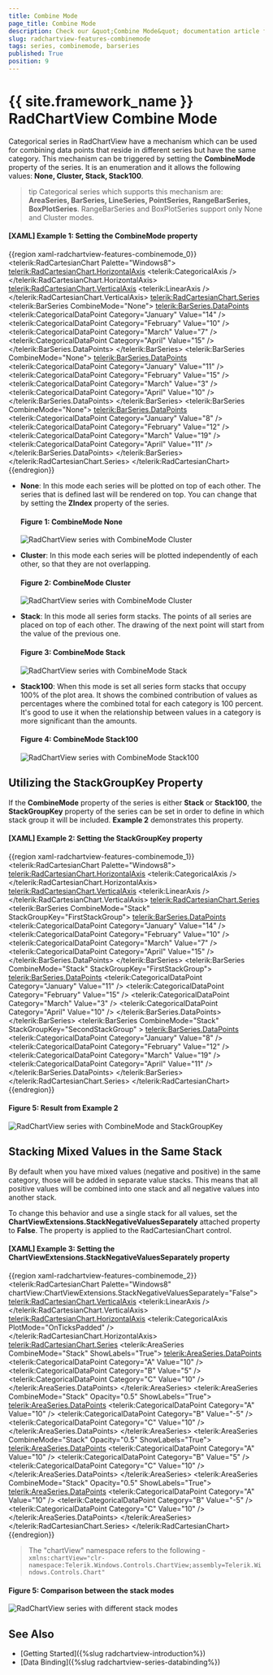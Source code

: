 ```yaml
---
title: Combine Mode
page_title: Combine Mode
description: Check our &quot;Combine Mode&quot; documentation article for the RadChartView {{ site.framework_name }} control.
slug: radchartview-features-combinemode
tags: series, combinemode, barseries
published: True
position: 9
---
```


# {{ site.framework_name }} RadChartView Combine Mode

Categorical series in RadChartView have a mechanism which can be used for combining data points that reside in different series but have the same category. This mechanism can be triggered by setting the __CombineMode__ property of the series. It is an enumeration and it allows the following values: __None, Cluster, Stack, Stack100__.

>tip Categorical series which supports this mechanism are: __AreaSeries, BarSeries, LineSeries, PointSeries, RangeBarSeries, BoxPlotSeries__. RangeBarSeries and BoxPlotSeries support only None and Cluster modes.

#### __[XAML] Example 1: Setting the CombineMode property__
{{region xaml-radchartview-features-combinemode_0}}
	<telerik:RadCartesianChart Palette="Windows8">
		<telerik:RadCartesianChart.HorizontalAxis>
			<telerik:CategoricalAxis />
		</telerik:RadCartesianChart.HorizontalAxis>
		<telerik:RadCartesianChart.VerticalAxis>
			<telerik:LinearAxis />
		</telerik:RadCartesianChart.VerticalAxis>
		<telerik:RadCartesianChart.Series>
			<telerik:BarSeries CombineMode="None">
				<telerik:BarSeries.DataPoints>
					<telerik:CategoricalDataPoint Category="January" Value="14" />
					<telerik:CategoricalDataPoint Category="February" Value="10" />
					<telerik:CategoricalDataPoint Category="March" Value="7" />
					<telerik:CategoricalDataPoint Category="April" Value="15" />
				</telerik:BarSeries.DataPoints>
			</telerik:BarSeries>
			<telerik:BarSeries CombineMode="None">
				<telerik:BarSeries.DataPoints>
					<telerik:CategoricalDataPoint Category="January" Value="11" />
					<telerik:CategoricalDataPoint Category="February" Value="15" />
					<telerik:CategoricalDataPoint Category="March" Value="3" />
					<telerik:CategoricalDataPoint Category="April" Value="10" />
				</telerik:BarSeries.DataPoints>
			</telerik:BarSeries>
			<telerik:BarSeries CombineMode="None">
				<telerik:BarSeries.DataPoints>
					<telerik:CategoricalDataPoint Category="January" Value="8" />
					<telerik:CategoricalDataPoint Category="February" Value="12" />
					<telerik:CategoricalDataPoint Category="March" Value="19" />
					<telerik:CategoricalDataPoint Category="April" Value="11" />
				</telerik:BarSeries.DataPoints>
			</telerik:BarSeries>
		</telerik:RadCartesianChart.Series>
	</telerik:RadCartesianChart>
{{endregion}}

<!-- -->

 * __None__: In this mode each series will be plotted on top of each other. The series that is defined last will be rendered on top. You can change that by setting the **ZIndex** property of the series.

	#### __Figure 1: CombineMode None__  	 
	![RadChartView series with CombineMode Cluster](images/radchartview-features-combinemode-none.PNG)

 * __Cluster__: In this mode each series will be plotted independently of each other, so that they are not overlapping.

	#### __Figure 2: CombineMode Cluster__  
	![RadChartView series with CombineMode Cluster](images/radchartview-features-combinemode-cluster.PNG)
	
 * __Stack__: In this mode all series form stacks. The points of all series are placed on top of each other. The drawing of the next point will start from the value of the previous one. 

	#### __Figure 3: CombineMode Stack__  
	![RadChartView series with CombineMode Stack](images/radchartview-features-combinemode-stack.png)
	
 * __Stack100__: When this mode is set all series form stacks that occupy 100% of the plot area. It shows the combined contribution of values as percentages where the combined total for each category is 100 percent. It's good to use it when the relationship between values in a category is more significant than the amounts.

	#### __Figure 4: CombineMode Stack100__  
	![RadChartView series with CombineMode Stack100](images/radchartview-features-combinemode-stack100.png)

## Utilizing the StackGroupKey Property

If the **CombineMode** property of the series is either **Stack** or **Stack100**, the **StackGroupKey** property of the series can be set in order to define in which stack group it will be included. **Example 2** demonstrates this property.

#### __[XAML] Example 2: Setting the StackGroupKey property__
{{region xaml-radchartview-features-combinemode_1}}
	 <telerik:RadCartesianChart Palette="Windows8">
		<telerik:RadCartesianChart.HorizontalAxis>
			<telerik:CategoricalAxis />
		</telerik:RadCartesianChart.HorizontalAxis>
		<telerik:RadCartesianChart.VerticalAxis>
			<telerik:LinearAxis />
		</telerik:RadCartesianChart.VerticalAxis>
		<telerik:RadCartesianChart.Series>
			<telerik:BarSeries CombineMode="Stack"  StackGroupKey="FirstStackGroup">
				<telerik:BarSeries.DataPoints>
					<telerik:CategoricalDataPoint Category="January" Value="14" />
					<telerik:CategoricalDataPoint Category="February" Value="10" />
					<telerik:CategoricalDataPoint Category="March" Value="7" />
					<telerik:CategoricalDataPoint Category="April" Value="15" />
				</telerik:BarSeries.DataPoints>
			</telerik:BarSeries>
			<telerik:BarSeries CombineMode="Stack" StackGroupKey="FirstStackGroup">
				<telerik:BarSeries.DataPoints>
					<telerik:CategoricalDataPoint Category="January" Value="11" />
					<telerik:CategoricalDataPoint Category="February" Value="15" />
					<telerik:CategoricalDataPoint Category="March" Value="3" />
					<telerik:CategoricalDataPoint Category="April" Value="10" />
				</telerik:BarSeries.DataPoints>
			</telerik:BarSeries>
			<telerik:BarSeries CombineMode="Stack" StackGroupKey="SecondStackGroup" >
				<telerik:BarSeries.DataPoints>
					<telerik:CategoricalDataPoint Category="January" Value="8" />
					<telerik:CategoricalDataPoint Category="February" Value="12" />
					<telerik:CategoricalDataPoint Category="March" Value="19" />
					<telerik:CategoricalDataPoint Category="April" Value="11" />
				</telerik:BarSeries.DataPoints>
			</telerik:BarSeries>
		</telerik:RadCartesianChart.Series>
	</telerik:RadCartesianChart>
{{endregion}}

#### __Figure 5: Result from Example 2__
![RadChartView series with CombineMode and StackGroupKey](images/radchartview-combinemode-stackgroupkey.png)

## Stacking Mixed Values in the Same Stack

By default when you have mixed values (negative and positive) in the same category, those will be added in separate value stacks. This means that all positive values will be combined into one stack and all negative values into another stack.

To change this behavior and use a single stack for all values, set the __ChartViewExtensions.StackNegativeValuesSeparately__ attached property to __False__. The property is applied to the RadCartesianChart control.

#### __[XAML] Example 3: Setting the ChartViewExtensions.StackNegativeValuesSeparately property__
{{region xaml-radchartview-features-combinemode_2}}
	<telerik:RadCartesianChart Palette="Windows8" chartView:ChartViewExtensions.StackNegativeValuesSeparately="False">
		<telerik:RadCartesianChart.VerticalAxis>
			<telerik:LinearAxis />
		</telerik:RadCartesianChart.VerticalAxis>
		<telerik:RadCartesianChart.HorizontalAxis>
			<telerik:CategoricalAxis PlotMode="OnTicksPadded" />
		</telerik:RadCartesianChart.HorizontalAxis>
		<telerik:RadCartesianChart.Series>
			<telerik:AreaSeries CombineMode="Stack" ShowLabels="True">
				<telerik:AreaSeries.DataPoints>
					<telerik:CategoricalDataPoint Category="A" Value="10" />
					<telerik:CategoricalDataPoint Category="B" Value="5" />
					<telerik:CategoricalDataPoint Category="C" Value="10" />
				</telerik:AreaSeries.DataPoints>
			</telerik:AreaSeries>
			<telerik:AreaSeries CombineMode="Stack" Opacity="0.5" ShowLabels="True">
				<telerik:AreaSeries.DataPoints>
					<telerik:CategoricalDataPoint Category="A" Value="10" />
					<telerik:CategoricalDataPoint Category="B" Value="-5" />
					<telerik:CategoricalDataPoint Category="C" Value="10" />
				</telerik:AreaSeries.DataPoints>
			</telerik:AreaSeries>
			<telerik:AreaSeries CombineMode="Stack" Opacity="0.5" ShowLabels="True">
				<telerik:AreaSeries.DataPoints>
					<telerik:CategoricalDataPoint Category="A" Value="10" />
					<telerik:CategoricalDataPoint Category="B" Value="5" />
					<telerik:CategoricalDataPoint Category="C" Value="10" />
				</telerik:AreaSeries.DataPoints>
			</telerik:AreaSeries>
			<telerik:AreaSeries CombineMode="Stack" Opacity="0.5" ShowLabels="True">
				<telerik:AreaSeries.DataPoints>
					<telerik:CategoricalDataPoint Category="A" Value="10" />
					<telerik:CategoricalDataPoint Category="B" Value="-5" />
					<telerik:CategoricalDataPoint Category="C" Value="10" />
				</telerik:AreaSeries.DataPoints>
			</telerik:AreaSeries>
		</telerik:RadCartesianChart.Series>
	</telerik:RadCartesianChart>
{{endregion}}

> The "chartView" namespace refers to the following - `xmlns:chartView="clr-namespace:Telerik.Windows.Controls.ChartView;assembly=Telerik.Windows.Controls.Chart"`

#### __Figure 5: Comparison between the stack modes__
![RadChartView series with different stack modes](images/radchartview-features-combinemode-stacknegativevaluesseparately.png)

## See Also

 * [Getting Started]({%slug radchartview-introduction%})
 * [Data Binding]({%slug radchartview-series-databinding%}) 
